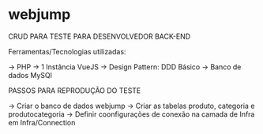 # webjump

CRUD PARA TESTE PARA DESENVOLVEDOR BACK-END

Ferramentas/Tecnologias utilizadas:

 -> PHP
 -> 1 Instância VueJS
 -> Design Pattern: DDD Básico
 -> Banco de dados MySQl
 
 PASSOS PARA REPRODUÇÃO DO TESTE
 
 -> Criar o banco de dados webjump
 -> Criar as tabelas produto, categoria e produtocategoria
 -> Definir coonfigurações de conexão na camada de Infra em Infra/Connection
 
